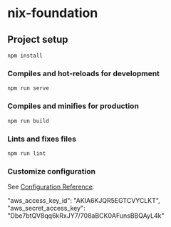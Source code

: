 # nix-foundation

## Project setup
```
npm install
```

### Compiles and hot-reloads for development
```
npm run serve
```

### Compiles and minifies for production
```
npm run build
```

### Lints and fixes files
```
npm run lint
```

### Customize configuration
See [Configuration Reference](https://cli.vuejs.org/config/).


  "aws_access_key_id": "AKIA6KJQR5EGTCVYCLKT",
  "aws_secret_access_key": "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"